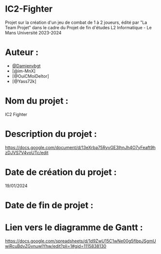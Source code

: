 # IC2-Fighter
Projet sur la création d'un jeu de combat de 1 à 2 joueurs, édité par "La Team Projet" dans le cadre du Projet de fin d'études L2 Informatique - Le Mans Université 2023-2024

# Auteur :
- [@Damienvbgt](https://github.com/Damienvbgt)
- [@im-MnX] 
- [@OuiCMoiDeltor] 
- [@Yass72k] 

# Nom du projet :
IC2 Fighter

# Description du projet : 
https://docs.google.com/document/d/13eXrba75RyvGE3lhnJh4O7yFeaft9hzDJVS7V4voUTc/edit

# Date de création du projet : 
19/01/2024

# Date de fin de projet : 

# Lien vers le diagramme de Gantt : 
https://docs.google.com/spreadsheets/d/1d9ZwU15C1wNe00g5flbpJSgmUwiRcuBdvZGvnuwIYhw/edit?pli=1#gid=1115838130
